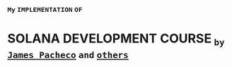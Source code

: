 ## <sup>`My` `IMPLEMENTATION` `OF`</sup> 
# SOLANA DEVELOPMENT COURSE<sub> `by` <a href="https://twitter.com/jamesrp13"><u>`James Pacheco`</u></a> `and` <a href="https://github.com/Unboxed-Software/solana-course/graphs/contributors?type=a"><u>`others`</u></a></sub>
